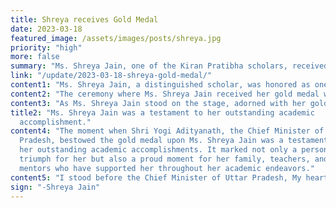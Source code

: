 ```yaml
---
title: Shreya receives Gold Medal
date: 2023-03-18
featured_image: /assets/images/posts/shreya.jpg
priority: "high"
more: false
summary: "Ms. Shreya Jain, one of the Kiran Pratibha scholars, received her gold medal from the CM of Uttar Pradesh."
link: "/update/2023-03-18-shreya-gold-medal/"
content1: "Ms. Shreya Jain, a distinguished scholar, was honored as one of the Kiran Pratibha scholars, a prestigious recognition in the academic realm. This accolade underscores her exceptional academic prowess and dedication to her studies. Her commitment to excellence has not only earned her admiration but also tangible recognition in the form of gold medal."
content2: "The ceremony where Ms. Shreya Jain received her gold medal was graced by the presence of the Honourable Chief Minister of Uttar Pradesh, Shri Yogi Adityanath. His participation added significance and grandeur to the event, highlighting the importance of academic achievements and scholarly endeavors."
content3: "As Ms. Shreya Jain stood on the stage, adorned with her gold medal, she embodied the culmination of hard work, perseverance, and academic brilliance. Her achievements serve as an inspiration to aspiring scholars and students across the nation, showcasing the rewards of dedication and commitment to one's educational journey."
title2: "Ms. Shreya Jain was a testament to her outstanding academic
  accomplishment."
content4: "The moment when Shri Yogi Adityanath, the Chief Minister of Uttar
  Pradesh, bestowed the gold medal upon Ms. Shreya Jain was a testament to
  her outstanding academic accomplishments. It marked not only a personal
  triumph for her but also a proud moment for her family, teachers, and
  mentors who have supported her throughout her academic endeavors."
content5: "I stood before the Chief Minister of Uttar Pradesh, My heart swelled with pride and gratitude. With trembling hands, I accepted the gold medal, feeling a rush of validation for many years of dedication. In that moment, as the audience erupted into applause, I knew my hard work had truly paid off."
sign: "-Shreya Jain"
---
```

